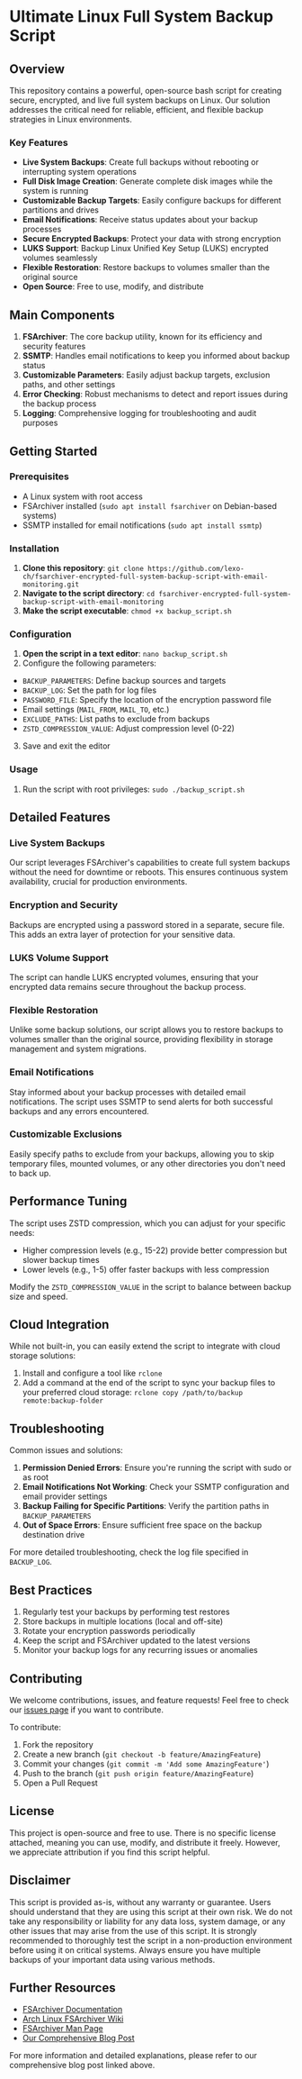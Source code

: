 # Ultimate Linux Full System Backup Script

## Overview

This repository contains a powerful, open-source bash script for creating secure, encrypted, and live full system backups on Linux. Our solution addresses the critical need for reliable, efficient, and flexible backup strategies in Linux environments.

### Key Features

- **Live System Backups**: Create full backups without rebooting or interrupting system operations
- **Full Disk Image Creation**: Generate complete disk images while the system is running
- **Customizable Backup Targets**: Easily configure backups for different partitions and drives
- **Email Notifications**: Receive status updates about your backup processes
- **Secure Encrypted Backups**: Protect your data with strong encryption
- **LUKS Support**: Backup Linux Unified Key Setup (LUKS) encrypted volumes seamlessly
- **Flexible Restoration**: Restore backups to volumes smaller than the original source
- **Open Source**: Free to use, modify, and distribute

## Main Components

1. **FSArchiver**: The core backup utility, known for its efficiency and security features
2. **SSMTP**: Handles email notifications to keep you informed about backup status
3. **Customizable Parameters**: Easily adjust backup targets, exclusion paths, and other settings
4. **Error Checking**: Robust mechanisms to detect and report issues during the backup process
5. **Logging**: Comprehensive logging for troubleshooting and audit purposes

## Getting Started

### Prerequisites

- A Linux system with root access
- FSArchiver installed (`sudo apt install fsarchiver` on Debian-based systems)
- SSMTP installed for email notifications (`sudo apt install ssmtp`)

### Installation

1. **Clone this repository**: `git clone https://github.com/lexo-ch/fsarchiver-encrypted-full-system-backup-script-with-email-monitoring.git`
2. **Navigate to the script directory**: `cd fsarchiver-encrypted-full-system-backup-script-with-email-monitoring`
3. **Make the script executable**: `chmod +x backup_script.sh`

### Configuration

1. **Open the script in a text editor**: `nano backup_script.sh`
2. Configure the following parameters:
- `BACKUP_PARAMETERS`: Define backup sources and targets
- `BACKUP_LOG`: Set the path for log files
- `PASSWORD_FILE`: Specify the location of the encryption password file
- Email settings (`MAIL_FROM`, `MAIL_TO`, etc.)
- `EXCLUDE_PATHS`: List paths to exclude from backups
- `ZSTD_COMPRESSION_VALUE`: Adjust compression level (0-22)

3. Save and exit the editor

### Usage

1. Run the script with root privileges: `sudo ./backup_script.sh`

## Detailed Features

### Live System Backups

Our script leverages FSArchiver's capabilities to create full system backups without the need for downtime or reboots. This ensures continuous system availability, crucial for production environments.

### Encryption and Security

Backups are encrypted using a password stored in a separate, secure file. This adds an extra layer of protection for your sensitive data.

### LUKS Volume Support

The script can handle LUKS encrypted volumes, ensuring that your encrypted data remains secure throughout the backup process.

### Flexible Restoration

Unlike some backup solutions, our script allows you to restore backups to volumes smaller than the original source, providing flexibility in storage management and system migrations.

### Email Notifications

Stay informed about your backup processes with detailed email notifications. The script uses SSMTP to send alerts for both successful backups and any errors encountered.

### Customizable Exclusions

Easily specify paths to exclude from your backups, allowing you to skip temporary files, mounted volumes, or any other directories you don't need to back up.

## Performance Tuning

The script uses ZSTD compression, which you can adjust for your specific needs:

- Higher compression levels (e.g., 15-22) provide better compression but slower backup times
- Lower levels (e.g., 1-5) offer faster backups with less compression

Modify the `ZSTD_COMPRESSION_VALUE` in the script to balance between backup size and speed.

## Cloud Integration

While not built-in, you can easily extend the script to integrate with cloud storage solutions:

1. Install and configure a tool like `rclone`
2. Add a command at the end of the script to sync your backup files to your preferred cloud storage: `rclone copy /path/to/backup remote:backup-folder`

## Troubleshooting

Common issues and solutions:

1. **Permission Denied Errors**: Ensure you're running the script with sudo or as root
2. **Email Notifications Not Working**: Check your SSMTP configuration and email provider settings
3. **Backup Failing for Specific Partitions**: Verify the partition paths in `BACKUP_PARAMETERS`
4. **Out of Space Errors**: Ensure sufficient free space on the backup destination drive

For more detailed troubleshooting, check the log file specified in `BACKUP_LOG`.

## Best Practices

1. Regularly test your backups by performing test restores
2. Store backups in multiple locations (local and off-site)
3. Rotate your encryption passwords periodically
4. Keep the script and FSArchiver updated to the latest versions
5. Monitor your backup logs for any recurring issues or anomalies

## Contributing

We welcome contributions, issues, and feature requests! Feel free to check our [issues page](https://github.com/lexo-ch/fsarchiver-encrypted-full-system-backup-script-with-email-monitoring/issues) if you want to contribute.

To contribute:

1. Fork the repository
2. Create a new branch (`git checkout -b feature/AmazingFeature`)
3. Commit your changes (`git commit -m 'Add some AmazingFeature'`)
4. Push to the branch (`git push origin feature/AmazingFeature`)
5. Open a Pull Request

## License

This project is open-source and free to use. There is no specific license attached, meaning you can use, modify, and distribute it freely. However, we appreciate attribution if you find this script helpful.

## Disclaimer

This script is provided as-is, without any warranty or guarantee. Users should understand that they are using this script at their own risk. We do not take any responsibility or liability for any data loss, system damage, or any other issues that may arise from the use of this script. It is strongly recommended to thoroughly test the script in a non-production environment before using it on critical systems. Always ensure you have multiple backups of your important data using various methods.

## Further Resources

* [FSArchiver Documentation](https://www.fsarchiver.org/documentation/)
* [Arch Linux FSArchiver Wiki](https://wiki.archlinux.org/index.php/Fsarchiver)
* [FSArchiver Man Page](https://linux.die.net/man/8/fsarchiver)
* [Our Comprehensive Blog Post](https://www.lexo.ch/blog/2024/07/ultimate-linux-full-system-backup-secure-encrypted-live-image-backups-with-free-opensource-software-and-backup-monitoring/)

For more information and detailed explanations, please refer to our comprehensive blog post linked above.
